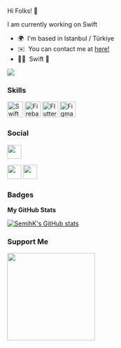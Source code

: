 Hi Folks! 👋 

I am currently working on Swift 
* 🌍  I'm based in Istanbul / Türkiye
* ✉️  You can contact me at [here!](mailto:semihkesgin@outlook.com) 
* 👨‍💻  Swift 🩷


<a href="https://www.github.com/SemihK" target="_blank" rel="noreferrer"><img src="https://img.shields.io/github/followers/SemihK?logo=github&style=for-the-badge&color=0891b2&labelColor=1c1917" /></a>
### Skills  

<p align="left"> <a href="https://developer.apple.com/swift/" target="_blank" rel="noreferrer"><img src="https://raw.githubusercontent.com/danielcranney/readme-generator/main/public/icons/skills/swift-colored.svg" width="36" height="36" alt="Swift" /></a>  <a href="https://firebase.google.com/" target="_blank" rel="noreferrer"><img src="https://raw.githubusercontent.com/danielcranney/readme-generator/main/public/icons/skills/firebase-colored.svg" width="36" height="36" alt="Firebase" /></a> <a href="https://flutter.dev/" target="_blank" rel="noreferrer"><img src="https://raw.githubusercontent.com/danielcranney/readme-generator/main/public/icons/skills/flutter-colored.svg" width="36" height="36" alt="Flutter" /></a> <a href="https://www.figma.com/" target="_blank" rel="noreferrer"><img src="https://raw.githubusercontent.com/danielcranney/readme-generator/main/public/icons/skills/figma-colored.svg" width="36" height="36" alt="Figma" /></a> </p> 

### Social

 <p align="left">  <a href="https://www.linkedin.com/in/semihkesgin" target="_blank" rel="noreferrer"><img src="https://raw.githubusercontent.com/danielcranney/readme-generator/main/public/icons/socials/linkedin.svg" width="32" height="32" /></a> </p>
 <a href="https://www.dev.to/semihk" target="_blank" rel="noreferrer"><img src="https://raw.githubusercontent.com/danielcranney/readme-generator/main/public/icons/socials/devdotto-dark.svg" width="32" height="32" /></a> <a href="https://www.github.com/SemihK" target="_blank" rel="noreferrer"><img src="https://raw.githubusercontent.com/danielcranney/readme-generator/main/public/icons/socials/github-dark.svg" width="32" height="32" /></a>
 
### Badges

<b>My GitHub Stats</b>

<a href="http://www.github.com/SemihK"><img src="https://github-readme-stats.vercel.app/api?username=SemihK&show_icons=true&hide=&count_private=true&title_color=0891b2&text_color=ffffff&icon_color=0891b2&bg_color=1c1917&hide_border=true&show_icons=true" alt="SemihK's GitHub stats" /></a>
### Support Me

<a href="https://www.buymeacoffee.com/semihkesgin"><img src="https://cdn.buymeacoffee.com/buttons/v2/default-yellow.png" width="200" /></a>
